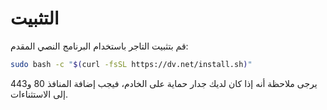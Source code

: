 # التثبيت

قم بتثبيت التاجر باستخدام البرنامج النصي المقدم:

```bash
sudo bash -c "$(curl -fsSL https://dv.net/install.sh)"
```

يرجى ملاحظة أنه إذا كان لديك جدار حماية على الخادم، فيجب إضافة المنافذ 80 و443 إلى الاستثناءات.
